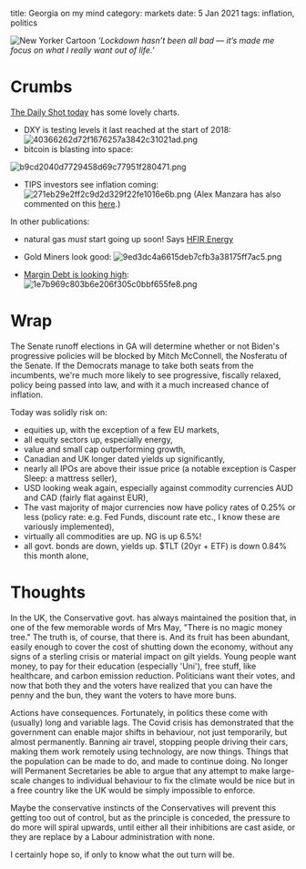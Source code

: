 title: Georgia on my mind
category: markets
date: 5 Jan 2021
tags: inflation, politics

![New Yorker Cartoon]({attach}c286111e5a1a571d6da0c9c700fb8738.png)
_‘Lockdown hasn’t been all bad — it’s made me focus on what I really want out of life.’_

# Crumbs

[The Daily Shot today](https://dailyshotbrief.com/the-daily-shot-brief-january-4th-2021/) has some lovely charts.

- DXY is testing levels it last reached at the start of 2018: 
![40366262d72f1676257a3842c31021ad.png]({attach}40366262d72f1676257a3842c31021ad.png)
- bitcoin is blasting into space:

![b9cd2040d7729458d69c77951f280471.png]({attach}b9cd2040d7729458d69c77951f280471.png)
- TIPS investors see inflation coming:
![271eb29e2ff2c9d2d329f22fe1016e6b.png]({attach}271eb29e2ff2c9d2d329f22fe1016e6b.png)
(Alex Manzara has also commented on this [here](https://www.chartpoint.com/tips-forecast-inflation/).)

In other publications:

- natural gas _must_ start going up soon! Says [HFIR Energy](https://seekingalpha.com/article/4397285-natural-gas-fundamentals-begin-2021-bullish-now-just-need-weather-to-cooperate)
- Gold Miners look good:
![9ed3dc4a6615deb7cfb3a38175ff7ac5.png]({attach}9ed3dc4a6615deb7cfb3a38175ff7ac5.png)

- [Margin Debt is looking high](https://themarketear.com/posts/cDxxJzcAjS): 
![1e7b969c803b6e206f305c0bbf655fe8.png]({attach}1e7b969c803b6e206f305c0bbf655fe8.png)

# Wrap

The Senate runoff elections in GA will determine whether or not  Biden's progressive policies will be blocked by Mitch McConnell, the Nosferatu of the Senate. If the Democrats manage to take both seats from the incumbents, we're much more likely to see progressive, fiscally relaxed, policy being passed into law, and with it a much increased chance of inflation.

Today was solidly risk on:

- equities up, with the exception of a few EU markets,
- all equity sectors up, especially energy,
- value and small cap outperforming growth,
- Canadian and UK longer dated yields up significantly,
- nearly all IPOs are above their issue price (a notable exception is Casper Sleep: a mattress seller),
- USD looking weak again, especially against commodity currencies AUD and CAD (fairly flat against EUR),
- The vast majority of major currencies now have policy rates of 0.25% or less (policy rate: e.g. Fed Funds, discount rate etc., I know these are variously implemented),
- virtually all commodities are up. NG is up 6.5%!
- all govt. bonds are down, yields up. $TLT (20yr + ETF) is down 0.84% this month alone,

# Thoughts
In the UK, the Conservative govt. has always maintained the position that, in one of the few memorable words of Mrs May, "There is no magic money tree." 
The truth is, of course, that there is. And its fruit has been abundant, easily enough to cover the cost of shutting down the economy, without any signs of a sterling crisis or material impact on gilt yields. 
Young people want money, to pay for their education (especially 'Uni'), free stuff, like healthcare, and carbon emission reduction. Politicians want their votes, and now that both they and the voters have realized that you can have the penny and the bun, they want the voters to have more buns. 

Actions have consequences. Fortunately, in politics these come with (usually) long and variable lags. The Covid crisis has demonstrated that the government can enable major shifts in behaviour, not just temporarily, but almost permanently. 
Banning air travel, stopping people driving their cars, making them work remotely using technology, are now things. Things that the population can be made to do, and made to continue doing. No longer will Permanent Secretaries be able to argue that any attempt to make large-scale changes to individual behaviour to fix the climate would be nice but in a free country like the UK would be simply impossible to enforce. 

Maybe the conservative instincts of the Conservatives will prevent this getting too out of control, but as the principle is conceded, the pressure to do more will spiral upwards, until either all their inhibitions are cast aside, or they are replace by a Labour administration with none.

I certainly hope so, if only to know what the out turn will be.

